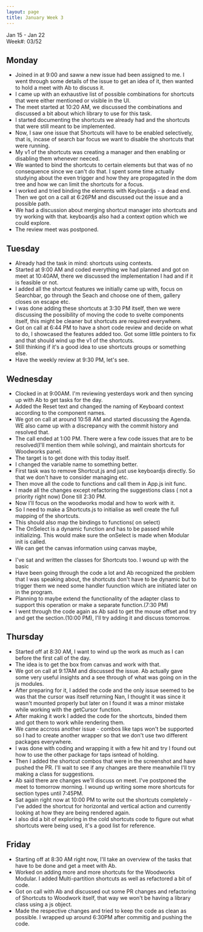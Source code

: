 ```yaml
---
layout: page
title: January Week 3
---
```


Jan 15 - Jan 22<br>
Week#: 03/52<br>


## Monday
- Joined in at 9:00 and saww a new issue had been assigned to me. I went through some details of the issue to get an idea of it, then wanted to hold a meet with Ab to discuss it.
- I came up with an exhaustive list of possible combinations for shortcuts that were either mentioned or visible in the UI.
- The meet started at 10:20 AM, we discussed the combinations and discussed a bit about which library to use for this task.
- I started documenting the shortcuts we already had and the shortcuts that were still meant to be implemented.
- Now, I saw one issue that Shortcuts will have to be enabled selectively, that is, incase of search bar focus we want to disable the shortcuts that were running.
- My v1 of the shortcuts was creating a manager and then enabling or disabling them whenever neeced.
- We wanted to bind the shortcuts to certain elements but that was of no consequence since we can't do that. I spent some time actually studying about the even trigger and how they are propagated in the dom tree and how we can limit the shortcuts for a focus.
- I worked and tried binding the elements with Keyboardjs - a dead end. Then we got on a call at 6:26PM and discussed out the issue and a possible path.
- We had a discussion about merging shortcut manager into shortcuts and try working with that. keyboardjs also had a context option which we could explore.
- The review meet was postponed.


## Tuesday
- Already had the task in mind: shortcuts using contexts.
- Started at 9:00 AM  and coded everything we had planned and got on meet at 10:40AM, there we discussed the implementation I had and if it is feasible or not.
- I added all the shortcut features we initially came up with, focus on Searchbar, go through the Seach and choose one of them, gallery closes on escape etc.
- I was done adding these shortcuts at 3:30 PM itself, then we were discussing the possibility of moving the code to svelte components itself, this might be cleaner but shortcuts are required everywhere.
- Got on call at 6:44 PM to have a short code review and decide on what to do, I showcased the features added too. Got some little pointers to fix and that should wind up the v1 of the shortcuts.
- Still thinking if it's a good idea to use shortcuts groups or something else.
- Have the weekly review at 9:30 PM, let's see.


## Wednesday

- Clocked in at 9:00AM. I'm reviewing yesterdays work and then syncing up with Ab to get tasks for the day.
- Added the Reset text and changed the naming of Keyboard context according to the component names.
- We got on call at around 10:58 AM and started discussing the Agenda. WE also came up with a discrepancy with the commit history and resolved that.
- The call ended at 1:00 PM. There were a few code issues that are to be resolved(I'll mention them while solving), and maintain shortcuts for Woodworks panel.
- The target is to get done with this today itself.
- I changed the variable name to something better.
- First task was to remove Shortcut.js and just use keyboardjs directly. So that we don't have to consider managing etc.
- Then move all the code to functions and call them in App.js init func.
- I made all the changes except refactoring the suggestions class ( not a priority right now) Done till 2:30 PM.
- Now I'll focus on the woodworks modal and how to work with it.
- So I need to make a Shortcuts.js to initialise as well create the full mapping of the shortcuts.
- This should also map the bindings to functions( on select)
- The OnSelect is a dynamic function and has to be passed while initializing. This would make sure the onSelect is made when Modular init is called.
- We can get the canvas information using canvas maybe,
<!-- Modular js line 27  -->
- I've sat and written the classes for Shortcuts too. I wound up with the basic
- Have been going through the code a lot and Ab recognized the problem that I was speaking about, the shortcuts don't have to be dynamic but to trigger them we need some handler fuunction which are initiated later on in the program.
- Planning to maybe extend the functionality of the adapter class to support this operation or make a separate function.(7:30 PM)
- I went through the code again as Ab said to get the mouse offset and try and get the section.(10:00 PM), I'll try adding it and discuss tomorrow.


## Thursday

- Started off at 8:30 AM, I want to wind up the work as much as I can before the first call of the day.
- The idea is to get the box from canvas and work with that.
- We got on call at 9:17AM and discussed the issue. Ab actually gave some very useful insights and a see through of what was going on in the js modules.
- After preparing for it, I added the code and the only issue seemed to be was that the cursor was itself returning Nan, I thought it was since it wasn't mounted properly but later on I found it was a minor mistake while working with the getCursor function.
- After making it work I added the code for the shortcuts, binded them and got them to work while rendering them.
- We came accross another issue - combos like taps won't be supported so I had to create another wrapper so that we don't use two different packages everywhere.
- I was done with coding and wrapping it with a few hit and try I found out how to use the other package for taps isntead of holding.
- Then I added the shortcut combos that were in the screenshot and have pushed the PR. I'll wait to see if any changes are there meanwhile I'll try making a class for suggestions.
- Ab said there are changes we'll discuss on meet. I've postponed the meet to tomorrow morning. I wound up writing some more shortcuts for section types until 7:45PM.
- Sat again right now at 10:00 PM to write out the shortcuts completely - I've added the shortcut for horizontal and vertical action and currently looking at how they are being rendered again.
- I also did a bit of exploring in the cold shortcuts code to figure out what shortcuts were being used, it's a good list for reference.


## Friday

- Starting off at 8:30 AM right now, I'll take an overview of the tasks that have to be done and get a meet with Ab.
- Worked on adding more and more shortcuts for the Woodworks Modular. I added Multi-partition shortcuts as well as refactored a bit of code.
- Got on call with Ab and discussed out some PR changes and refactoring of Shortcuts to Woodwork itself, that way we won't be having a library class using a js object.
- Made the respective changes and tried to keep the code as clean as possible. I wrapped up around 6:30PM after commitig and pushing the code.
